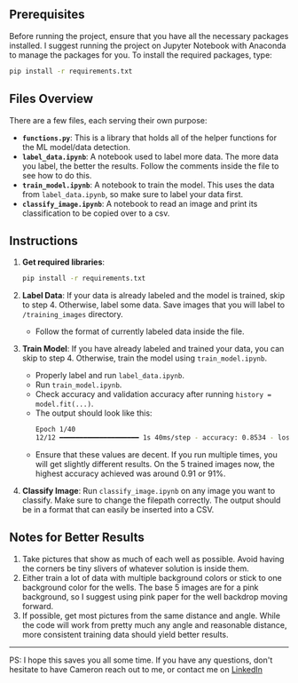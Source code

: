 ## Prerequisites
Before running the project, ensure that you have all the necessary packages installed. I suggest running the project on Jupyter Notebook with Anaconda to manage the packages for you.
To install the required packages, type:
```bash
pip install -r requirements.txt
```

## Files Overview
There are a few files, each serving their own purpose:

- **`functions.py`**: This is a library that holds all of the helper functions for the ML model/data detection.
- **`label_data.ipynb`**: A notebook used to label more data. The more data you label, the better the results. Follow the comments inside the file to see how to do this.
- **`train_model.ipynb`**: A notebook to train the model. This uses the data from `label_data.ipynb`, so make sure to label your data first.
- **`classify_image.ipynb`**: A notebook to read an image and print its classification to be copied over to a csv.

## Instructions

1. **Get required libraries**:
    ```bash
    pip install -r requirements.txt
    ```

2. **Label Data**:
   If your data is already labeled and the model is trained, skip to step 4. Otherwise, label some data. Save images that you will label to `/training_images` directory.
    - Follow the format of currently labeled data inside the file.

3. **Train Model**:
   If you have already labeled and trained your data, you can skip to step 4. Otherwise, train the model using `train_model.ipynb`. 
    - Properly label and run `label_data.ipynb`.
    - Run `train_model.ipynb`.
    - Check accuracy and validation accuracy after running `history = model.fit(...)`.
    - The output should look like this:
        ```bash
        Epoch 1/40
        12/12 ━━━━━━━━━━━━━━━━━━━━ 1s 40ms/step - accuracy: 0.8534 - loss: 0.3476 - val_accuracy: 0.9375 - val_loss: 0.2434
        ```
    - Ensure that these values are decent. If you run multiple times, you will get slightly different results. On the 5 trained images now, the highest accuracy achieved was around 0.91 or 91%.

4. **Classify Image**:
   Run `classify_image.ipynb` on any image you want to classify. Make sure to change the filepath correctly. The output should be in a format that can easily be inserted into a CSV.

## Notes for Better Results

1. Take pictures that show as much of each well as possible. Avoid having the corners be tiny slivers of whatever solution is inside them.
2. Either train a lot of data with multiple background colors or stick to one background color for the wells. The base 5 images are for a pink background, so I suggest using pink paper for the well backdrop moving forward.
3. If possible, get most pictures from the same distance and angle. While the code will work from pretty much any angle and reasonable distance, more consistent training data should yield better results.

---

PS: I hope this saves you all some time. If you have any questions, don't hesitate to have Cameron reach out to me, or contact me on [LinkedIn](https://www.linkedin.com/in/kaelan-trowbridge-7ba03b1b0/)

